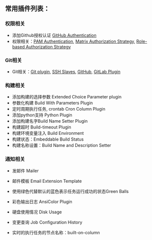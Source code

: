 ## 常用插件列表：

### 权限相关

- 添加Github授权认证 [GitHub Authentication](https://plugins.jenkins.io/github-oauth)
- 权限相关：[PAM Authentication](https://plugins.jenkins.io/pam-auth), [Matrix Authorization Strategy](https://plugins.jenkins.io/matrix-auth), [Role-based Authorization Strategy](https://plugins.jenkins.io/role-strategy)



### Git相关

- Git相关：[Git plugin](https://github.com/jenkinsci/git-plugin), [SSH Slaves](https://plugins.jenkins.io/ssh-slaves), [GitHub](https://plugins.jenkins.io/github), [GitLab Plugin](https://wiki.jenkins-ci.org/display/JENKINS/GitLab+Plugin)



### 构建相关

- 添加构建的选择参数 Extended Choice Parameter plugin
- 参数化构建 Build With Parameters Plugin
- 定时周期执行任务, crontab Cron Column Plugin
- 添加python支持 Python Plugin
- 添加构建名字Build Name Setter Plugin
- 构建超时 Build-timeout Plugin
- 构建环境变量注入 Build Environment
- 构建状态：Embeddable Build Status
- 构建名称设置：Build Name and Description Setter



### 通知相关

- 发邮件 Mailer
- 邮件模板 Email Extension Template
- 使用绿色代替默认的蓝色表示任务运行成功的状态Green Balls
- 彩色输出日志 AnsiColor Plugin
- 硬盘使用情况 Disk Usage
- 变更查询  Job Configuration History

- 实时的执行任务的节点名称：built-on-column

  